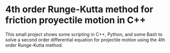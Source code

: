 # 4th order Runge-Kutta method for friction proyectile motion in C++
This small project shows some scripting in C++, Python, and some Bash to solve a second order differential equation for projectile motion using the 4th order Runge-Kutta method.
